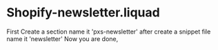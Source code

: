 # Shopify-newsletter.liquad
First Create a section name it 'pxs-newsletter'
after create a snippet file name it 'newsletter'
Now you are done,
